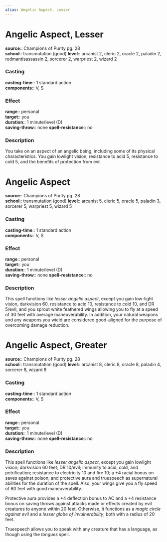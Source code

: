 ```yaml
---
alias: Angelic Aspect, Lesser
---
```


# Angelic Aspect, Lesser 

**source**:: Champions of Purity pg. 28  
**school**:: transmutation (good)
**level**:: arcanist 2, cleric 2, oracle 2, paladin 2, redmantisassassin 2, sorcerer 2, warpriest 2, wizard 2

### Casting 

**casting-time**:: 1 standard action  
**components**:: V, S

### Effect 

**range**:: personal  
**target**:: you  
**duration**:: 1 minute/level (D)  
**saving-throw**:: none
**spell-resistance**:: no

### Description 

You take on an aspect of an angelic being, including some of its physical characteristics. You gain lowlight vision, resistance to acid 5, resistance to cold 5, and the benefits of protection from evil.

# Angelic Aspect 

**source**:: Champions of Purity pg. 28  
**school**:: transmutation (good)
**level**:: arcanist 5, cleric 5, oracle 5, paladin 3, sorcerer 5, warpriest 5, wizard 5

### Casting 

**casting-time**:: 1 standard action  
**components**:: V, S

### Effect 

**range**:: personal  
**target**:: you  
**duration**:: 1 minute/level (D)  
**saving-throw**:: none
**spell-resistance**:: no

### Description 

This spell functions like *lesser angelic aspect*, except you gain low-light vision, darkvision 60, resistance to acid 10, resistance to cold 10, and DR 5/evil, and you sprout white feathered wings allowing you to fly at a speed of 30 feet with average maneuverability. In addition, your natural weapons and any weapons you wield are considered good-aligned for the purpose of overcoming damage reduction.

# Angelic Aspect, Greater 

**source**:: Champions of Purity pg. 28  
**school**:: transmutation (good)
**level**:: arcanist 8, cleric 8, oracle 8, paladin 4, sorcerer 8, wizard 8

### Casting 

**casting-time**:: 1 standard action  
**components**:: V, S

### Effect 

**range**:: personal  
**target**:: you  
**duration**:: 1 minute/level (D)  
**saving-throw**:: none
**spell-resistance**:: no

### Description 

This spell functions like *lesser angelic aspect*, except you gain lowlight vision; darkvision 60 feet; DR 10/evil; immunity to acid, cold, and petrification; resistance to electricity 10 and fire 10; a +4 racial bonus on saves against poison; and protective aura and truespeech as supernatural abilities for the duration of the spell. Also, your wings give you a fly speed of 60 feet with good maneuverability.  
  
Protective aura provides a +4 deflection bonus to AC and a +4 resistance bonus on saving throws against attacks made or effects created by evil creatures to anyone within 20 feet. Otherwise, it functions as a *magic circle against evil* and a *lesser globe of invulnerability*, both with a radius of 20 feet.  
  
Truespeech allows you to speak with any creature that has a language, as though using the *tongues* spell.
